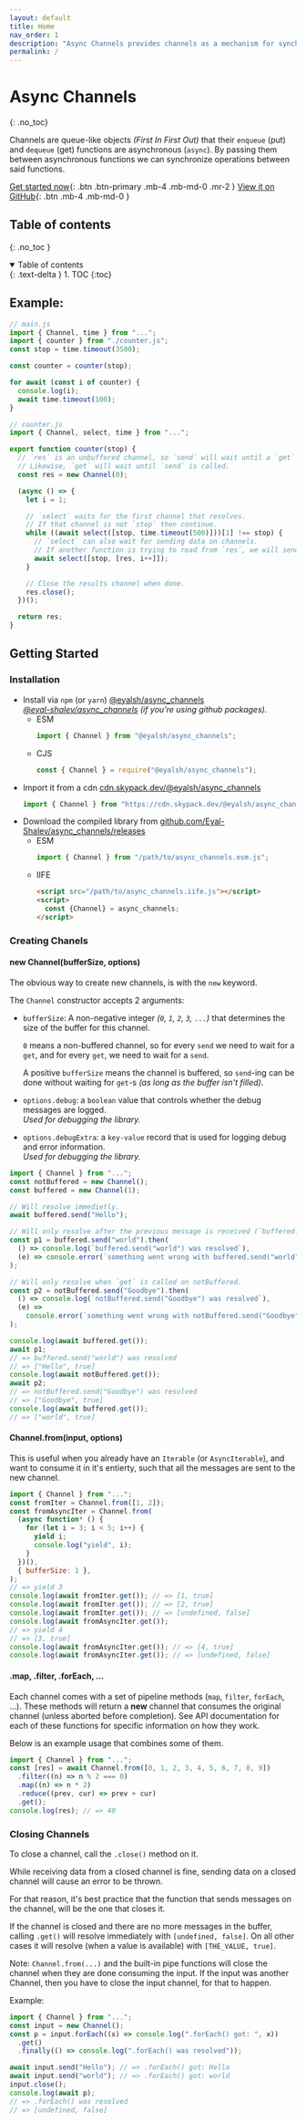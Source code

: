 ```yaml
---
layout: default
title: Home
nav_order: 1
description: "Async Channels provides channels as a mechanism for synchronizing asynchronous functions."
permalink: /
---
```


# Async Channels
{: .no_toc}

Channels are queue-like objects _(First In First Out)_ that their `enqueue`
(put) and `dequeue` (get) functions are asynchronous (`async`). By passing them
between asynchronous functions we can synchronize operations between said
functions.

[Get started now](#getting-started){: .btn .btn-primary .mb-4 .mb-md-0 .mr-2 }
[View it on GitHub](https://github.com/Eyal-Shalev/async_channels){: .btn .mb-4
.mb-md-0 }

## Table of contents
{: .no_toc }

<details open markdown="block">
  <summary>
    Table of contents
  </summary>
  {: .text-delta }
1. TOC
{:toc}
</details>

## Example:

```js
// main.js
import { Channel, time } from "...";
import { counter } from "./counter.js";
const stop = time.timeout(3500);

const counter = counter(stop);

for await (const i of counter) {
  console.log(i);
  await time.timeout(100);
}

// counter.js
import { Channel, select, time } from "...";

export function counter(stop) {
  // `res` is an unbuffered channel, so `send` will wait until a `get` is called on `res`.
  // Likewise, `get` will wait until `send` is called.
  const res = new Channel(0);

  (async () => {
    let i = 1;

    // `select` waits for the first channel that resolves.
    // If that channel is not `stop` then continue.
    while ((await select([stop, time.timeout(500)]))[1] !== stop) {
      // `select` can also wait for sending data on channels.
      // If another function is trying to read from `res`, we will send `i++` to it.
      await select([stop, [res, i++]]);
    }

    // Close the results channel when done.
    res.close();
  })();

  return res;
}
```

## Getting Started

### Installation

- Install via `npm` (or `yarn`)
  [@eyalsh/async_channels](https://npmjs.com/package/@eyalsh/async_channels)\
  _[@eyal-shalev/async_channels](https://github.com/Eyal-Shalev/async_channels/packages/983326)
  (if you're using github packages)._
  - ESM
    ```js
    import { Channel } from "@eyalsh/async_channels";
    ```
  - CJS
    ```js
    const { Channel } = require("@eyalsh/async_channels");
    ```
- Import it from a cdn
  [cdn.skypack.dev/@eyalsh/async_channels](https://cdn.skypack.dev/@eyalsh/async_channels)
  ```js
  import { Channel } from "https://cdn.skypack.dev/@eyalsh/async_channels";
  ```
- Download the compiled library from
  [github.com/Eyal-Shalev/async_channels/releases](https://github.com/Eyal-Shalev/async_channels/releases)
  - ESM
    ```js
    import { Channel } from "/path/to/async_channels.esm.js";
    ```
  - IIFE
    ```html
    <script src="/path/to/async_channels.iife.js"></script>
    <script>
      const {Channel} = async_channels;
    </script>
    ```

### Creating Chanels

#### new Channel(bufferSize, options)

The obvious way to create new channels, is with the `new` keyword.

The `Channel` constructor accepts 2 arguments:

- `bufferSize`: A non-negative integer _(`0`, `1`, `2`, `3`, `...`)_ that
  determines the size of the buffer for this channel.

  `0` means a non-buffered channel, so for every `send` we need to wait for a
  `get`, and for every `get`, we need to wait for a `send`.

  A positive `bufferSize` means the channel is buffered, so `send`-ing can be
  done without waiting for `get`-s _(as long as the buffer isn't filled)_.

- `options.debug`: a `boolean` value that controls whether the debug messages
  are logged.\
  _Used for debugging the library._

- `options.debugExtra`: a `key-value` record that is used for logging debug and
  error information.\
  _Used for debugging the library._

```js
import { Channel } from "...";
const notBuffered = new Channel();
const buffered = new Channel(1);

// Will resolve immedietly.
await buffered.send("Hello");

// Will only resolve after the previous message is received (`buffered.get()`).
const p1 = buffered.send("world").then(
  () => console.log(`buffered.send("world") was resolved`),
  (e) => console.error(`something went wrong with buffered.send("world")`, e),
);

// Will only resolve when `get` is called on notBuffered.
const p2 = notBuffered.send("Goodbye").then(
  () => console.log(`notBuffered.send("Goodbye") was resolved`),
  (e) =>
    console.error(`something went wrong with notBuffered.send("Goodbye")`, e),
);

console.log(await buffered.get());
await p1;
// => buffered.send("world") was resolved
// => ["Hello", true]
console.log(await notBuffered.get());
await p2;
// => notBuffered.send("Goodbye") was resolved
// => ["Goodbye", true]
console.log(await buffered.get());
// => ["world", true]
```

#### Channel.from(input, options)

This is useful when you already have an `Iterable` (or `AsyncIterable`), and
want to consume it in it's entierty, such that all the messages are sent to the
new channel.

```js
import { Channel } from "...";
const fromIter = Channel.from([1, 2]);
const fromAsyncIter = Channel.from(
  (async function* () {
    for (let i = 3; i < 5; i++) {
      yield i;
      console.log("yield", i);
    }
  })(),
  { bufferSize: 1 },
);
// => yield 3
console.log(await fromIter.get()); // => [1, true]
console.log(await fromIter.get()); // => [2, true]
console.log(await fromIter.get()); // => [undefined, false]
console.log(await fromAsyncIter.get());
// => yield 4
// => [3, true]
console.log(await fromAsyncIter.get()); // => [4, true]
console.log(await fromAsyncIter.get()); // => [undefined, false]
```

#### .map, .filter, .forEach, ...

Each channel comes with a set of pipeline methods (`map`, `filter`, `forEach`,
...). These methods will return a **new** channel that consumes the original
channel (unless aborted before completion). See API documentation for each of
these functions for specific information on how they work.

Below is an example usage that combines some of them.

```js
import { Channel } from "...";
const [res] = await Channel.from([0, 1, 2, 3, 4, 5, 6, 7, 8, 9])
  .filter((n) => n % 2 === 0)
  .map((n) => n * 2)
  .reduce((prev, cur) => prev + cur)
  .get();
console.log(res); // => 40
```

### Closing Channels

To close a channel, call the `.close()` method on it.

While receiving data from a closed channel is fine, sending data on a closed
channel will cause an error to be thrown.

For that reason, it's best practice that the function that sends messages on the
channel, will be the one that closes it.

If the channel is closed and there are no more messages in the buffer, calling
`.get()` will resolve immediately with `[undefined, false]`. On all other cases
it will resolve (when a value is available) with `[THE_VALUE, true]`.

Note: `Channel.from(...)` and the built-in pipe functions will close the channel
when they are done consuming the input. If the input was another Channel, then
you have to close the input channel, for that to happen.

Example:

```js
import { Channel } from "...";
const input = new Channel();
const p = input.forEach((x) => console.log(".forEach() got: ", x))
  .get()
  .finally(() => console.log(".forEach() was resolved"));

await input.send("Hello"); // => .forEach() got: Hello
await input.send("world"); // => .forEach() got: world
input.close();
console.log(await p);
// => .forEach() was resolved
// => [undefined, false]
```

